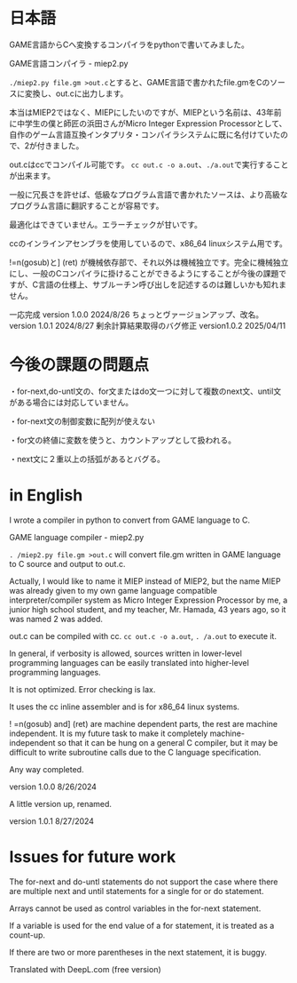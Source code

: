 
# 日本語

GAME言語からCへ変換するコンパイラをpythonで書いてみました。

GAME言語コンパイラ -  miep2.py

`./miep2.py file.gm >out.c`とすると、GAME言語で書かれたfile.gmをCのソースに変換し、out.cに出力します。

本当はMIEP2ではなく、MIEPにしたいのですが、MIEPという名前は、43年前に中学生の僕と師匠の浜田さんがMicro Integer Expression Processorとして、自作のゲーム言語互換インタプリタ・コンパイラシステムに既に名付けていたので、2が付きました。

out.cはccでコンパイル可能です。 `cc out.c -o a.out`、`./a.out`で実行することが出来ます。

一般に冗長さを許せば、低級なプログラム言語で書かれたソースは、より高級なプログラム言語に翻訳することが容易です。

最適化はできていません。エラーチェックが甘いです。

ccのインラインアセンブラを使用しているので、x86_64 linuxシステム用です。

!=n(gosub)と] (ret) が機械依存部で、それ以外は機械独立です。完全に機械独立にし、一般のCコンパイラに掛けることができるようにすることが今後の課題ですが、C言語の仕様上、サブルーチン呼び出しを記述するのは難しいかも知れません。

一応完成 version 1.0.0 2024/8/26
ちょっとヴァージョンアップ、改名。 version 1.0.1 2024/8/27
剰余計算結果取得のバグ修正 version1.0.2 2025/04/11

# 今後の課題の問題点

・for-next,do-untl文の、for文またはdo文一つに対して複数のnext文、until文がある場合には対応していません。

・for-next文の制御変数に配列が使えない

・for文の終値に変数を使うと、カウントアップとして扱われる。

・next文に２重以上の括弧があるとバグる。

# in English 

I wrote a compiler in python to convert from GAME language to C.

GAME language compiler - miep2.py

`. /miep2.py file.gm >out.c` will convert file.gm written in GAME language to C source and output to out.c.

Actually, I would like to name it MIEP instead of MIEP2, but the name MIEP was already given to my own game language compatible interpreter/compiler system as Micro Integer Expression Processor by me, a junior high school student, and my teacher, Mr. Hamada, 43 years ago, so it was named 2 was added.

out.c can be compiled with cc. `cc out.c -o a.out`, `. /a.out` to execute it.

In general, if verbosity is allowed, sources written in lower-level programming languages can be easily translated into higher-level programming languages.

It is not optimized. Error checking is lax.

It uses the cc inline assembler and is for x86_64 linux systems.

! =n(gosub) and] (ret) are machine dependent parts, the rest are machine independent. It is my future task to make it completely machine-independent so that it can be hung on a general C compiler, but it may be difficult to write subroutine calls due to the C language specification.

Any way completed.

version 1.0.0 8/26/2024

A little version up, renamed.

version 1.0.1 8/27/2024

# Issues for future work

The for-next and do-untl statements do not support the case where there are multiple next and until statements for a single for or do statement.

Arrays cannot be used as control variables in the for-next statement.

If a variable is used for the end value of a for statement, it is treated as a count-up.

If there are two or more parentheses in the next statement, it is buggy.

Translated with DeepL.com (free version)
